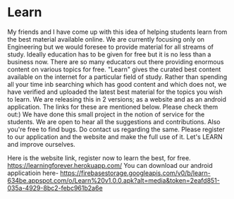 # Learn
My friends and I have come up with this idea of helping students learn from the best material available online. We are currently focusing only on Engineering but we would foresee to provide material for all streams of study.
Ideally education has to be given for free but it is no less than a business now. There are so many educators out there providing enormous content on various topics for free. 
"Learn" gives the curated best content available on the internet for a particular field of study. 
Rather than spending all your time inb searching which has good content and which does not, we have verified and uploaded the latest best material for the topics you wish to learn.
We are releasing this in 2 versions; as a website and as an android application. The links for these are mentioned below. Please check them out:)
We have done this small project in the notion of service for the students. We are open to hear all the suggestions and contributions. Also you're free to find bugs. Do contact us regarding the same.
Please register to our application and the website and make the full use of it. Let's LEARN and improve ourselves.

Here is the website link, register now to learn the best, for free. https://learningforever.herokuapp.com/
You can download our android applicatioin here-
https://firebasestorage.googleapis.com/v0/b/learn-634be.appspot.com/o/Learn%20v1.0.0.apk?alt=media&token=2eafd851-035a-4929-8bc2-febc961b2a6e
